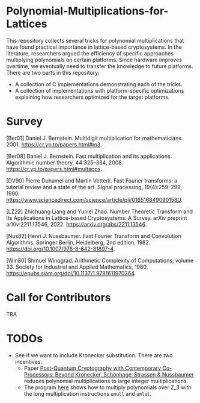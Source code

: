 
# Polynomial-Multiplications-for-Lattices

This repository collects several tricks for polynomial multiplications that have found practical importance in lattice-based cryptosystems.
In the literature, researchers argued the efficiency of specific approaches multiplying polynomials on certain platforms.
Since hardware improves overtime, we eventually need to transfer the knowledge to future platforms.
There are two parts in this repository:
- A collection of C implementations demonstrating each of the tricks.
- A collection of implementations with platform-specific optimizations explaining how researchers optimized for the target platforms.

# Survey

[Ber01]
Daniel J. Bernstein. Multidigit multiplication for mathematicians. 2001. https://cr.yp.to/papers.html#m3.

[Ber08]
Daniel J. Bernstein. Fast multiplication and its applications. Algorithmic number theory, 44:325–384, 2008. https://cr.yp.to/papers.html#multapps.

[DV90]
Pierre Duhamel and Martin Vetterli. Fast Fourier transforms: a tutorial review and a state of the art. Signal processing, 19(4):259–299, 1990. https://www.sciencedirect.com/science/article/pii/016516849090158U.

[LZ22]
Zhichuang Liang and Yunlei Zhao. Number Theoretic Transform and Its Applications in Lattice-based Cryptosystems: A Survey. arXiv preprint arXiv:2211.13546, 2022. https://arxiv.org/abs/2211.13546.

[Nus82]
Henri J. Nussbaumer. Fast Fourier Transform and Convolution Algorithms. Springer Berlin, Heidelberg, 2nd edition, 1982. https://doi.org/10.1007/978-3-642-81897-4.

[Win80]
Shmuel Winograd. Arithmetic Complexity of Computations, volume 33. Society for Industrial and Applied Mathematics, 1980. https://epubs.siam.org/doi/10.1137/1.9781611970364.

# Call for Contributors

TBA

# TODOs

- See if we want to include Kronecker substitution. There are two incentives.
    - Paper [Post-Quantum Cryptography with Contemporary Co-Processors: Beyond Kronecker, Schönhage-Strassen & Nussbaumer](https://www.usenix.org/conference/usenixsecurity22/presentation/bos) reduces polynomial multiplications to large integer multiplications.
    - The program [here](https://github.com/mupq/pqm4/blob/Round3/crypto_kem/sntrup761/m4f/jump16divsteps_mod3_asm.S) shows how to multiply polynomials over Z_3 with the long multiplication instructions `umull` and `umlal`.




